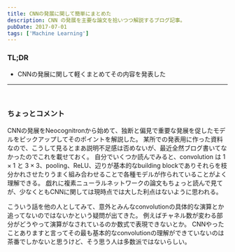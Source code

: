 ```yaml
---
title: CNNの発展に関して簡単にまとめた
description: CNN の発展を主要な論文を拾いつつ解説するブログ記事。
pubDate: 2017-07-01
tags: ['Machine Learning']
---
```



### TL;DR
- CNNの発展に関して軽くまとめてその内容を発表した
---

<script async class="speakerdeck-embed" data-id="a1edc600ab664d768660ae606585165c" data-ratio="1.33333333333333" src="//speakerdeck.com/assets/embed.js"></script>

<br>

### ちょっとコメント
CNNの発展をNeocognitronから始めて、独断と偏見で重要な発展を促したモデルをピックアップしてそのポイントを解説した。
某所での発表用に作った資料なので、こうして見るとまあ説明不足感は否めないが、最近全然ブログ書いてなかったのでこれを載せておく。
自分でいくつか読んでみると、convolution は $1 \times 1$ と $3 \times 3$、pooling、ReLU、辺りが基本的なbuilding blockでありそれらを枝分かれさせたりうまく組み合わせることで各種モデルが作られていることがよく理解できる。
戯れに複素ニューラルネットワークの論文もちょっと読んで見てが、少なくともCNNに関しては現時点では大した利点はないように思われる。

こういう話を他の人としてみて、意外とみんなconvolutionの具体的な演算とか追ってないのではないかという疑問が出てきた。
例えばチャネル数が変わる部分がどうやって演算がなされているのか数式で表現できないとか。
CNNやったことありますと言ってその最も基本的なconvolutionの理解ができていないのは茶番でしかないと思うけど、そう思う人は多数派ではないらしい。
